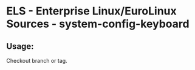 # ELS - Enterprise Linux/EuroLinux Sources - system-config-keyboard 
## Usage:
  Checkout branch or tag.
